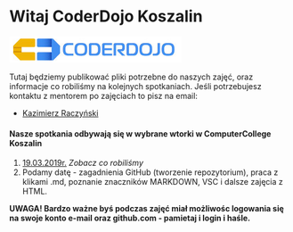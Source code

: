 # Witaj CoderDojo Koszalin
![logo1](https://github.com/coderdojokoszalin/meet/blob/master/images/cd_logo.png)

Tutaj będziemy publikować pliki potrzebne do naszych zajęć, oraz informacje co robiliśmy na kolejnych spotkaniach.
Jeśli potrzebujesz kontaktu z mentorem po zajęciach to pisz na email: 
- [Kazimierz Raczyński](mailto:raczyk@gmail.com)

#### Nasze spotkania odbywają się w wybrane wtorki w ComputerCollege Koszalin
1. [19.03.2019r.](https://github.com/coderdojokoszalin/meet/blob/master/19_03_2019.md) _Zobacz co robiliśmy_
2. Podamy datę - zagadnienia GitHub (tworzenie repozytorium), praca z klikami .md, poznanie znaczników MARKDOWN, VSC i dalsze zajęcia z HTML. 

**UWAGA! Bardzo ważne byś podczas zajęć miał możliwośc logowania się na swoje konto e-mail oraz github.com - pamietaj i login i haśle.**

